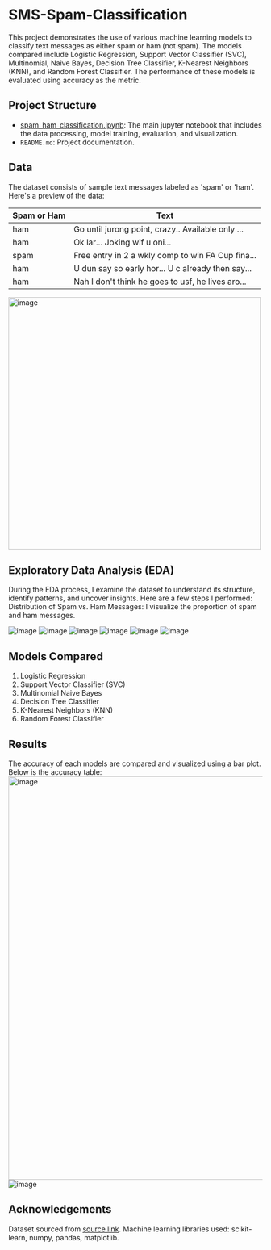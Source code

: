 # SMS-Spam-Classification


This project demonstrates the use of various machine learning models to classify text messages as either spam or ham (not spam). The models compared include Logistic Regression, Support Vector Classifier (SVC), Multinomial, Naive Bayes, Decision Tree Classifier, K-Nearest Neighbors (KNN), and Random Forest Classifier. The performance of these models is evaluated using accuracy as the metric.

## Project Structure

- [spam_ham_classification.ipynb](https://github.com/Rehima1/SMS-Spam-Classification/blob/main/spam_ham_classification.ipynb): The main jupyter notebook that includes the data processing, model training, evaluation, and visualization.
- `README.md`: Project documentation.

## Data

The dataset consists of sample text messages labeled as 'spam' or 'ham'. Here's a preview of the data:

| Spam or Ham | Text |
|-------------|------|
| ham         | Go until jurong point, crazy.. Available only ... |
| ham         | Ok lar... Joking wif u oni... |
| spam        | Free entry in 2 a wkly comp to win FA Cup fina... |
| ham         | U dun say so early hor... U c already then say... |
| ham         | Nah I don't think he goes to usf, he lives aro... |

<img width="500" alt="image" src="https://github.com/user-attachments/assets/74662192-35fc-46e2-9090-d5ceb55db77c">

## Exploratory Data Analysis (EDA)
During the EDA process, I examine the dataset to understand its structure, identify patterns, and uncover insights. Here are a few steps I performed:
Distribution of Spam vs. Ham Messages: I visualize the proportion of spam and ham messages.

![image](https://github.com/user-attachments/assets/8fb84656-276f-4a04-bea7-1d6e32609bdb)
![image](https://github.com/user-attachments/assets/56f92038-fcc8-4e1f-a0d3-189840c94450)
![image](https://github.com/user-attachments/assets/23cd8fd9-ed84-4360-9b24-084eb7d14de2)
![image](https://github.com/user-attachments/assets/a224cc50-dfb5-4994-9f6d-4e2ea8e0b73b)
![image](https://github.com/user-attachments/assets/0a61f9da-a3f4-43bc-aea7-f52a2d332162)
![image](https://github.com/user-attachments/assets/6fd3b3ed-46f3-40f6-b737-82a414707820)


## Models Compared

1. Logistic Regression
2. Support Vector Classifier (SVC)
3. Multinomial Naive Bayes
4. Decision Tree Classifier
5. K-Nearest Neighbors (KNN)
6. Random Forest Classifier

## Results

The accuracy of each models are compared and visualized using a bar plot. Below is the accuracy table:
<img width="800" alt="image" src="https://github.com/user-attachments/assets/455d259a-3bdb-4ad5-8a4d-e227c29e22ab">
![image](https://github.com/user-attachments/assets/8d51de0d-49c4-489a-8b4c-135b04b9ed9b)

## Acknowledgements
Dataset sourced from [source link](https://www.kaggle.com/datasets/uciml/sms-spam-collection-dataset).
Machine learning libraries used: scikit-learn, numpy, pandas, matplotlib.


